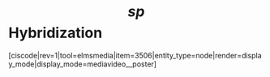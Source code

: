 # $$sp$$ Hybridization


[ciscode|rev=1|tool=elmsmedia|item=3506|entity_type=node|render=display_mode|display_mode=mediavideo__poster]